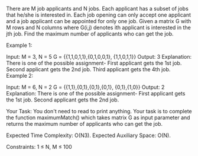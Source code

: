 There are M job applicants and N jobs.  Each applicant has a subset of jobs that he/she is interested in. Each job opening can only accept one applicant and a job applicant can be appointed for only one job. Given a matrix G with M rows and N columns where G(i,j) denotes ith applicant is interested in the jth job. Find the maximum number of applicants who can get the job.

Example 1:

Input: 
M = 3, N = 5
G = {{1,1,0,1,1},{0,1,0,0,1},
{1,1,0,1,1}}
Output: 3
Explanation: There is one of the possible
assignment-
First applicant gets the 1st job.
Second applicant gets the 2nd job.
Third applicant gets the 4th job.
Example 2:

Input:
M = 6, N = 2
G = {{1,1},{0,1},{0,1},{0,1},
{0,1},{1,0}}
Output: 2
Explanation: There is one of the possible
assignment-
First applicant gets the 1st job.
Second applicant gets the 2nd job.
 

Your Task:
You don't need to read to print anything. Your task is to complete the function maximumMatch() which takes matrix G as input parameter and returns the maximum number of applicants who can get the job.

Expected Time Complexity: O(N3).
Expected Auxiliary Space: O(N).

Constraints:
1 ≤ N, M ≤ 100